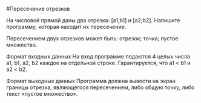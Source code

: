 #Пересечение отрезков

На числовой прямой даны два отрезка: [a1;b1] и [a2;b2]. Напишите программу, которая находит их пересечение.

Пересечением двух отрезков может быть:
отрезок;
точка;
пустое множество.

Формат входных данных
На вход программе подаются 4 целых числа a1, b1, a2, b2 каждое на отдельной строке. Гарантируется, что a1 < b1 и a2 < b2.

Формат выходных данных
Программа должна вывести на экран границы отрезка, являющегося пересечением, либо общую точку, либо текст «пустое множество».